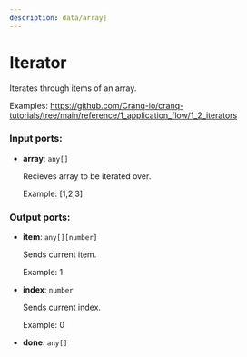 ```yaml
---
description: data/array]
---
```


# Iterator

Iterates through items of an array.


Examples:
https://github.com/Cranq-io/cranq-tutorials/tree/main/reference/1_application_flow/1_2_iterators

### Input ports:

* __array__: `any[]`

    Recieves array to be iterated over.
    
    Example:
    [1,2,3]
    

### Output ports:

* __item__: `any[][number]`

    Sends current item.
    
    Example:
    1


* __index__: `number`

    Sends current index.
    
    Example:
    0


* __done__: `any[]`

